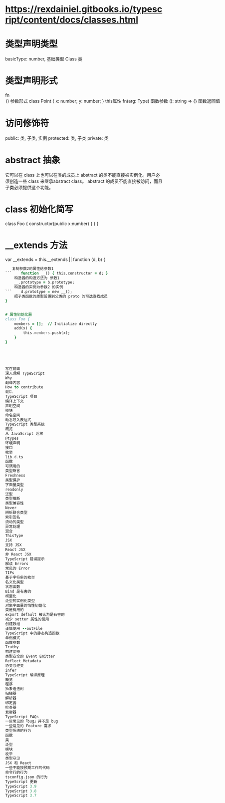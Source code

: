 # https://rexdainiel.gitbooks.io/typescript/content/docs/classes.html

# 类型声明类型
basicType: number, 
基础类型
Class
类




# 类型声明形式
fn<Option>()
参数形式
class Point {
    x: number;
    y: number;
}
this属性
fn(arg: Type)
函数参数
(): string => {}
函数返回值


# 访问修饰符
public: 类, 子类, 实例
protected: 类, 子类
private: 类

# abstract 抽象
它可以在 class 上也可以在类的成员上
abstract 的类不能直接被实例化。用户必须创造一些 class 来继承abstract class。
abstract 的成员不能直接被访问，而且子类必须提供这个功能。

# class 初始化简写
class Foo {
    constructor(public x:number) {
    }
}

# __extends 方法
var __extends = this.__extends || function (d, b) {
```    for (var p in b) if (b.hasOwnProperty(p)) d[p] = b[p];
   复制参数2的属性给参数1  
```    function __() { this.constructor = d; }
	构造器的构造方法为 参数1
    __.prototype = b.prototype;
    构造器的实例为参数2 的实例
```    d.prototype = new __();
	把子类函数的原型设置到父类的 proto 的可选查找成员
}


# 属性初始化器
class Foo {
    members = [];  // Initialize directly
    add(x) {
        this.members.push(x);
    }
}





写在前面
深入理解 TypeScript
Why
翻译内容
How to contribute
最后
TypeScript 项目
编译上下文
声明空间
模块
命名空间
动态导入表达式
TypeScript 类型系统
概览
从 JavaScript 迁移
@types
环境声明
接口
枚举
lib.d.ts
函数
可调用的
类型断言
Freshness
类型保护
字面量类型
readonly
泛型
类型推断
类型兼容性
Never
辨析联合类型
索引签名
流动的类型
异常处理
混合
ThisType
JSX
支持 JSX
React JSX
非 React JSX
TypeScript 错误提示
解读 Errors
常见的 Error
TIPs
基于字符串的枚举
名义化类型
状态函数
Bind 是有害的
柯里化
泛型的实例化类型
对象字面量的惰性初始化
类是有用的
export default 被认为是有害的
减少 setter 属性的使用
创建数组
谨慎使用 --outFile
TypeScript 中的静态构造函数
单例模式
函数参数
Truthy
构建切换
类型安全的 Event Emitter
Reflect Metadata
协变与逆变
infer
TypeScript 编译原理
概览
程序
抽象语法树
扫描器
解析器
绑定器
检查器
发射器
TypeScript FAQs
一些常见的「bug」并不是 bug
一些常见的 Feature 需求
类型系统的行为
函数
类
泛型
模块
枚举
类型守卫
JSX 和 React
一些不能按预期工作的代码
命令行的行为
tsconfig.json 的行为
TypeScript 更新
TypeScript 3.9
TypeScript 3.8
TypeScript 3.7